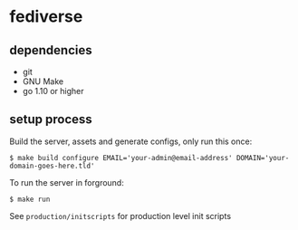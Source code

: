 # fediverse


## dependencies

* git
* GNU Make
* go 1.10 or higher

## setup process

Build the server, assets and generate configs, only run this once:

    $ make build configure EMAIL='your-admin@email-address' DOMAIN='your-domain-goes-here.tld'

To run the server in forground:

    $ make run

See `production/initscripts` for production level init scripts
